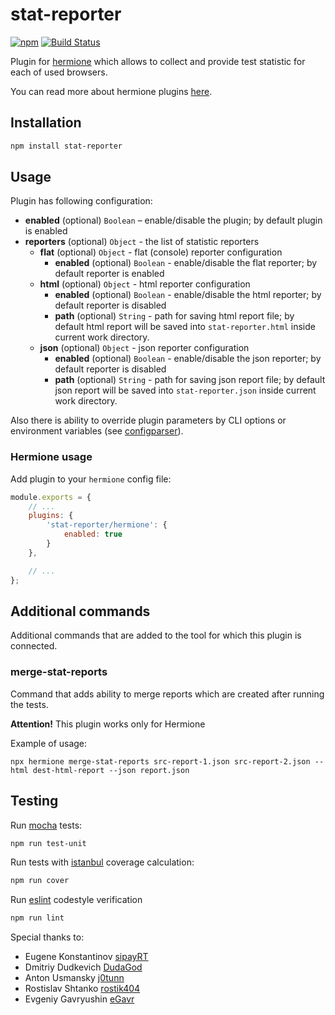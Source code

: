 # stat-reporter

[![npm](https://img.shields.io/npm/v/stat-reporter.svg)](https://www.npmjs.com/package/stat-reporter)
[![Build Status](https://travis-ci.org/gemini-testing/stat-reporter.svg?branch=master)](https://travis-ci.org/gemini-testing/stat-reporter)

Plugin for [hermione](https://github.com/gemini-testing/hermione) which allows to collect and provide test statistic for each of used browsers.

You can read more about hermione plugins [here](https://github.com/gemini-testing/hermione#plugins).

## Installation

```bash
npm install stat-reporter
```

## Usage

Plugin has following configuration:

* **enabled** (optional) `Boolean` – enable/disable the plugin; by default plugin is enabled
* **reporters** (optional) `Object` - the list of statistic reporters
    * **flat** (optional) `Object` - flat (console) reporter configuration
        * **enabled** (optional) `Boolean` - enable/disable the flat reporter; by default reporter is enabled
    * **html** (optional) `Object` - html reporter configuration
        * **enabled** (optional) `Boolean` - enable/disable the html reporter; by default reporter is disabled
        * **path** (optional) `String` - path for saving html report file; by default html report will be saved into `stat-reporter.html` inside current work directory.
    * **json** (optional) `Object` - json reporter configuration
        * **enabled** (optional) `Boolean` - enable/disable the json reporter; by default reporter is disabled
        * **path** (optional) `String` - path for saving json report file; by default json report will be saved into `stat-reporter.json` inside current work directory.

Also there is ability to override plugin parameters by CLI options or environment variables
(see [configparser](https://github.com/gemini-testing/configparser)).

### Hermione usage

Add plugin to your `hermione` config file:

```js
module.exports = {
    // ...
    plugins: {
        'stat-reporter/hermione': {
            enabled: true
        }
    },

    // ...
};
```

## Additional commands

Additional commands that are added to the tool for which this plugin is connected.

### merge-stat-reports

Command that adds ability to merge reports which are created after running the tests.

**Attention!** This plugin works only for Hermione

Example of usage:
```
npx hermione merge-stat-reports src-report-1.json src-report-2.json --html dest-html-report --json report.json
```

## Testing

Run [mocha](http://mochajs.org) tests:
```bash
npm run test-unit
```

Run tests with [istanbul](https://github.com/gotwarlost/istanbul) coverage calculation:
```bash
npm run cover
```

Run [eslint](http://eslint.org) codestyle verification
```bash
npm run lint
```

Special thanks to:

* Eugene Konstantinov [sipayRT](https://github.com/sipayRT)
* Dmitriy Dudkevich [DudaGod](https://github.com/DudaGod)
* Anton Usmansky [j0tunn](https://github.com/j0tunn)
* Rostislav Shtanko [rostik404](https://github.com/rostik404)
* Evgeniy Gavryushin [eGavr](https://github.com/eGavr)
